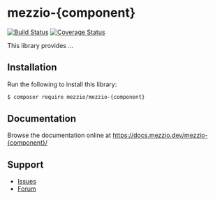 # mezzio-{component}

[![Build Status](https://travis-ci.org/mezzio/mezzio-{component}.svg?branch=master)](https://travis-ci.org/mezzio/mezzio-{component})
[![Coverage Status](https://coveralls.io/repos/github/mezzio/mezzio-{component}/badge.svg?branch=master)](https://coveralls.io/github/mezzio/mezzio-{component}?branch=master)

This library provides …

## Installation

Run the following to install this library:

```bash
$ composer require mezzio/mezzio-{component}
```

## Documentation

Browse the documentation online at https://docs.mezzio.dev/mezzio-{component}/

## Support

* [Issues](https://github.com/mezzio/mezzio-{component}/issues/)
* [Forum](https://discourse.laminas.dev/)
